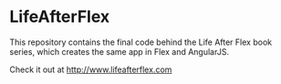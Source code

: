LifeAfterFlex
=============

This repository contains the final code behind the Life After Flex book series, which creates the same app in Flex and AngularJS.

Check it out at http://www.lifeafterflex.com 
